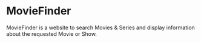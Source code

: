 # MovieFinder

MovieFinder is a website to search Movies & Series and display information about the requested Movie or Show.
